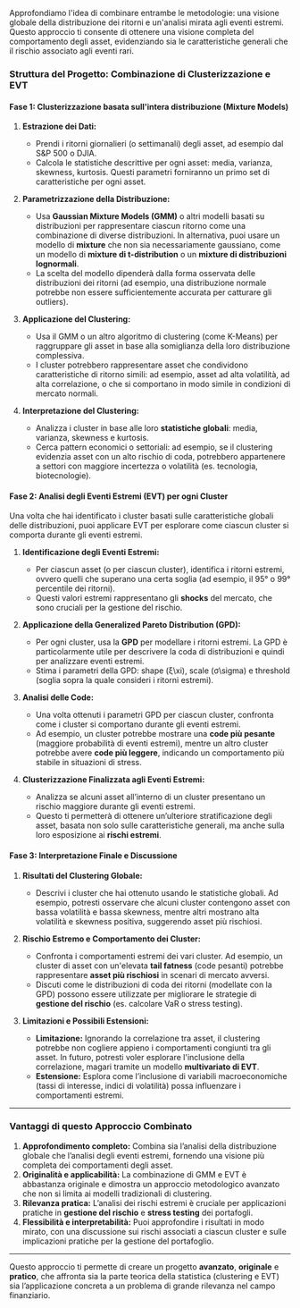 Approfondiamo l'idea di combinare entrambe le metodologie: una visione globale della distribuzione dei ritorni e un'analisi mirata agli eventi estremi. Questo approccio ti consente di ottenere una visione completa del comportamento degli asset, evidenziando sia le caratteristiche generali che il rischio associato agli eventi rari.

### **Struttura del Progetto: Combinazione di Clusterizzazione e EVT**

#### **Fase 1: Clusterizzazione basata sull'intera distribuzione (Mixture Models)**

1. **Estrazione dei Dati:**
    
    - Prendi i ritorni giornalieri (o settimanali) degli asset, ad esempio dal S&P 500 o DJIA.
    - Calcola le statistiche descrittive per ogni asset: media, varianza, skewness, kurtosis. Questi parametri forniranno un primo set di caratteristiche per ogni asset.
2. **Parametrizzazione della Distribuzione:**
    
    - Usa **Gaussian Mixture Models (GMM)** o altri modelli basati su distribuzioni per rappresentare ciascun ritorno come una combinazione di diverse distribuzioni. In alternativa, puoi usare un modello di **mixture** che non sia necessariamente gaussiano, come un modello di **mixture di t-distribution** o un **mixture di distribuzioni lognormali**.
    - La scelta del modello dipenderà dalla forma osservata delle distribuzioni dei ritorni (ad esempio, una distribuzione normale potrebbe non essere sufficientemente accurata per catturare gli outliers).
3. **Applicazione del Clustering:**
    
    - Usa il GMM o un altro algoritmo di clustering (come K-Means) per raggruppare gli asset in base alla somiglianza della loro distribuzione complessiva.
    - I cluster potrebbero rappresentare asset che condividono caratteristiche di ritorno simili: ad esempio, asset ad alta volatilità, ad alta correlazione, o che si comportano in modo simile in condizioni di mercato normali.
4. **Interpretazione del Clustering:**
    
    - Analizza i cluster in base alle loro **statistiche globali**: media, varianza, skewness e kurtosis.
    - Cerca pattern economici o settoriali: ad esempio, se il clustering evidenzia asset con un alto rischio di coda, potrebbero appartenere a settori con maggiore incertezza o volatilità (es. tecnologia, biotecnologie).

#### **Fase 2: Analisi degli Eventi Estremi (EVT) per ogni Cluster**

Una volta che hai identificato i cluster basati sulle caratteristiche globali delle distribuzioni, puoi applicare EVT per esplorare come ciascun cluster si comporta durante gli eventi estremi.

1. **Identificazione degli Eventi Estremi:**
    
    - Per ciascun asset (o per ciascun cluster), identifica i ritorni estremi, ovvero quelli che superano una certa soglia (ad esempio, il 95° o 99° percentile dei ritorni).
    - Questi valori estremi rappresentano gli **shocks** del mercato, che sono cruciali per la gestione del rischio.
2. **Applicazione della Generalized Pareto Distribution (GPD):**
    
    - Per ogni cluster, usa la **GPD** per modellare i ritorni estremi. La GPD è particolarmente utile per descrivere la coda di distribuzioni e quindi per analizzare eventi estremi.
    - Stima i parametri della GPD: shape (ξ\xi), scale (σ\sigma) e threshold (soglia sopra la quale consideri i ritorni estremi).
3. **Analisi delle Code:**
    
    - Una volta ottenuti i parametri GPD per ciascun cluster, confronta come i cluster si comportano durante gli eventi estremi.
    - Ad esempio, un cluster potrebbe mostrare una **code più pesante** (maggiore probabilità di eventi estremi), mentre un altro cluster potrebbe avere **code più leggere**, indicando un comportamento più stabile in situazioni di stress.
4. **Clusterizzazione Finalizzata agli Eventi Estremi:**
    
    - Analizza se alcuni asset all’interno di un cluster presentano un rischio maggiore durante gli eventi estremi.
    - Questo ti permetterà di ottenere un’ulteriore stratificazione degli asset, basata non solo sulle caratteristiche generali, ma anche sulla loro esposizione ai **rischi estremi**.

#### **Fase 3: Interpretazione Finale e Discussione**

1. **Risultati del Clustering Globale:**
    
    - Descrivi i cluster che hai ottenuto usando le statistiche globali. Ad esempio, potresti osservare che alcuni cluster contengono asset con bassa volatilità e bassa skewness, mentre altri mostrano alta volatilità e skewness positiva, suggerendo asset più rischiosi.
2. **Rischio Estremo e Comportamento dei Cluster:**
    
    - Confronta i comportamenti estremi dei vari cluster. Ad esempio, un cluster di asset con un'elevata **tail fatness** (code pesanti) potrebbe rappresentare **asset più rischiosi** in scenari di mercato avversi.
    - Discuti come le distribuzioni di coda dei ritorni (modellate con la GPD) possono essere utilizzate per migliorare le strategie di **gestione del rischio** (es. calcolare VaR o stress testing).
3. **Limitazioni e Possibili Estensioni:**
    
    - **Limitazione:** Ignorando la correlazione tra asset, il clustering potrebbe non cogliere appieno i comportamenti congiunti tra gli asset. In futuro, potresti voler esplorare l'inclusione della correlazione, magari tramite un modello **multivariato di EVT**.
    - **Estensione:** Esplora come l’inclusione di variabili macroeconomiche (tassi di interesse, indici di volatilità) possa influenzare i comportamenti estremi.

---

### **Vantaggi di questo Approccio Combinato**

1. **Approfondimento completo:** Combina sia l’analisi della distribuzione globale che l’analisi degli eventi estremi, fornendo una visione più completa dei comportamenti degli asset.
2. **Originalità e applicabilità:** La combinazione di GMM e EVT è abbastanza originale e dimostra un approccio metodologico avanzato che non si limita ai modelli tradizionali di clustering.
3. **Rilevanza pratica:** L’analisi dei rischi estremi è cruciale per applicazioni pratiche in **gestione del rischio** e **stress testing** dei portafogli.
4. **Flessibilità e interpretabilità:** Puoi approfondire i risultati in modo mirato, con una discussione sui rischi associati a ciascun cluster e sulle implicazioni pratiche per la gestione del portafoglio.

---

Questo approccio ti permette di creare un progetto **avanzato**, **originale** e **pratico**, che affronta sia la parte teorica della statistica (clustering e EVT) sia l’applicazione concreta a un problema di grande rilevanza nel campo finanziario.